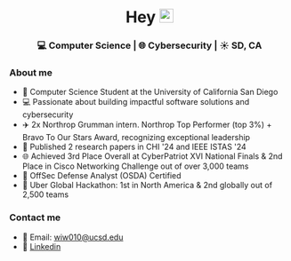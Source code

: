 <div align="center">
  <h1> Hey <img src="https://media.giphy.com/media/hvRJCLFzcasrR4ia7z/giphy.gif" width="25px"></h1>
</div>
 

<div align="center">
<h3> 💻 Computer Science | 🌐 Cybersecurity | ☀️ SD, CA </h3> 
</div>

### About me 

- 📓   Computer Science Student at the University of California San Diego
- 💻  Passionate about building impactful software solutions and cybersecurity
- :airplane:  2x Northrop Grumman intern. Northrop Top Performer (top 3%) + Bravo To Our Stars Award, recognizing exceptional leadership
- :pencil: Published 2 research papers in CHI '24 and IEEE ISTAS '24
- 🌐 Achieved 3rd Place Overall at CyberPatriot XVI National Finals & 2nd Place in Cisco Networking Challenge out of over 3,000 teams
- 🚩 OffSec Defense Analyst (OSDA) Certified
- :blue_car: Uber Global Hackathon: 1st in North America & 2nd globally out of 2,500 teams

### Contact me
- 💭 Email: wiw010@ucsd.edu
- 🔗 [Linkedin](https://www.linkedin.com/in/william-wu-33bb59202/)

<div align="center">

</div>
<!--
Trinity
-->
